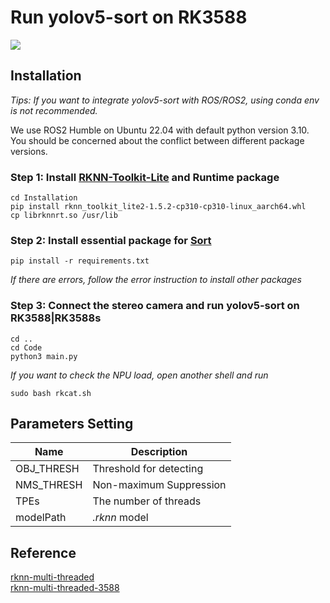 # Run yolov5-sort on RK3588
![](Figures/video.gif)

## Installation
*Tips: If you want to integrate yolov5-sort with ROS/ROS2, using conda env is not recommended.* 

We use ROS2 Humble on Ubuntu 22.04 with default python version 3.10. You should be concerned about the conflict between different package versions.

### Step 1: Install [RKNN-Toolkit-Lite](https://github.com/airockchip/rknn-toolkit2) and Runtime package
```
cd Installation
pip install rknn_toolkit_lite2-1.5.2-cp310-cp310-linux_aarch64.whl
cp librknnrt.so /usr/lib
```

### Step 2: Install essential package for [Sort](https://github.com/abewley/sort/tree/master)
```
pip install -r requirements.txt
```
*If there are errors, follow the error instruction to install other packages*

### Step 3: Connect the stereo camera and run yolov5-sort on RK3588|RK3588s
```
cd ..
cd Code
python3 main.py
```
*If you want to check the NPU load, open another shell and run*
```
sudo bash rkcat.sh
```

## Parameters Setting
| Name  | Description |
| ----- | ----------- |
| OBJ_THRESH | Threshold for detecting |
| NMS_THRESH | Non-maximum Suppression |
| TPEs | The number of threads |
| modelPath | *.rknn* model |

## Reference
[rknn-multi-threaded](https://github.com/leafqycc/rknn-multi-threaded)\
[rknn-multi-threaded-3588](https://github.com/thanhtantran/rknn-multi-threaded-3588?tab=readme-ov-file)